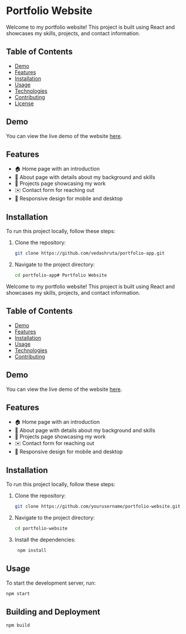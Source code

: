 # Portfolio Website

Welcome to my portfolio website! This project is built using React and showcases my skills, projects, and contact information.

## Table of Contents

- [Demo](#demo)
- [Features](#features)
- [Installation](#installation)
- [Usage](#usage)
- [Technologies](#technologies)
- [Contributing](#contributing)
- [License](#license)

## Demo

You can view the live demo of the website [here](https://ved-ds.web.app).

## Features

- 🏠 Home page with an introduction
- 📄 About page with details about my background and skills
- 🚀 Projects page showcasing my work
- ✉️ Contact form for reaching out
- 📱 Responsive design for mobile and desktop

## Installation

To run this project locally, follow these steps:

1. Clone the repository:

   ```bash
   git clone https://github.com/vedashruta/portfolio-app.git
   ```

2. Navigate to the project directory:

   ```bash
   cd portfolio-app# Portfolio Website
   ```

Welcome to my portfolio website! This project is built using React and showcases my skills, projects, and contact information.

## Table of Contents

- [Demo](#demo)
- [Features](#features)
- [Installation](#installation)
- [Usage](#usage)
- [Technologies](#technologies)
- [Contributing](#contributing)

## Demo

You can view the live demo of the website [here](http://example.com).

## Features

- 🏠 Home page with an introduction
- 📄 About page with details about my background and skills
- 🚀 Projects page showcasing my work
- ✉️ Contact form for reaching out
- 📱 Responsive design for mobile and desktop

## Installation

To run this project locally, follow these steps:

1. Clone the repository:

   ```bash
   git clone https://github.com/yourusername/portfolio-website.git
   ```

2. Navigate to the project directory:

   ```bash
   cd portfolio-website
   ```

3. Install the dependencies:

   ```bash
    npm install
   ```

## Usage

To start the development server, run:

```bash
npm start
```


## Building and Deployment

```bash
npm build
```
